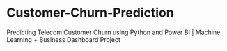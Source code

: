 # Customer-Churn-Prediction
Predicting Telecom Customer Churn using Python and Power BI | Machine Learning + Business Dashboard Project
